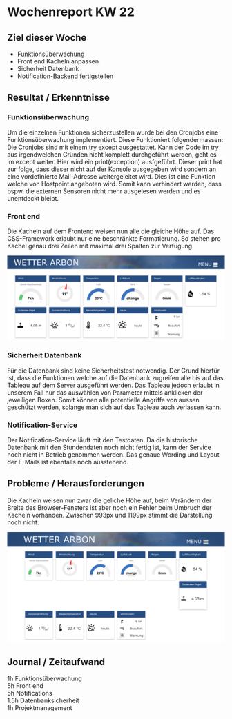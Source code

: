# Wochenreport KW 22

## Ziel dieser Woche
* Funktionsüberwachung
* Front end Kacheln anpassen
* Sicherheit Datenbank
* Notification-Backend fertigstellen

## Resultat / Erkenntnisse
### Funktionsüberwachung
Um die einzelnen Funktionen sicherzustellen wurde bei den Cronjobs eine Funktionsüberwachung implementiert. Diese Funktioniert folgendermassen:  
Die Cronjobs sind mit einem try except ausgestattet. Kann der Code im try aus irgendwelchen Gründen nicht komplett durchgeführt werden, geht es im except weiter. Hier wird ein print(exception) ausfgeführt. Dieser print hat zur folge, dass dieser nicht auf der Konsole ausgegeben wird sondern an eine vordefinierte Mail-Adresse weitergeleitet wird. Dies ist eine Funktion welche von Hostpoint angeboten wird. Somit kann verhindert werden, dass bspw. die externen Sensoren nicht mehr ausgelesen werden und es unentdeckt bleibt.

### Front end 
Die Kacheln auf dem Frontend weisen nun alle die gleiche Höhe auf. Das CSS-Framework erlaubt nur eine beschränkte Formatierung. So stehen pro Kachel genau drei Zeilen mit maximal drei Spalten zur Verfügung.

![Screenshot](/img/kacheln-gut.png)  

### Sicherheit Datenbank
Für die Datenbank sind keine Sicherheitstest notwendig. Der Grund hierfür ist, dass die Funktionen welche auf die Datenbank zugreifen alle bis auf das Tableau auf dem Server ausgeführt werden. Das Tableau jedoch erlaubt in unserem Fall nur das auswählen von Parameter mittels anklicken der jeweiligen Boxen. Somit können alle potentielle Angriffe von aussen geschützt werden, solange man sich auf das Tableau auch verlassen kann.

### Notification-Service
Der Notification-Service läuft mit den Testdaten. Da die historische Datenbank mit den Stundendaten noch nicht fertig ist, kann der Service noch nicht in Betrieb genommen werden. Das genaue Wording und Layout der E-Mails ist ebenfalls noch ausstehend.

## Probleme / Herausforderungen
Die Kacheln weisen nun zwar die geliche Höhe auf, beim Verändern der Breite des Browser-Fensters ist aber noch ein Fehler beim Umbruch der Kacheln vorhanden. Zwischen 993px und 1199px stimmt die Darstellung noch nicht:

![Screenshot](/img/kacheln-schlecht.png)  


## Journal / Zeitaufwand
1h Funktionsüberwachung  
5h Front end  
5h Notifications   
1.5h Datenbanksicherheit   
1h Projektmanagement  
